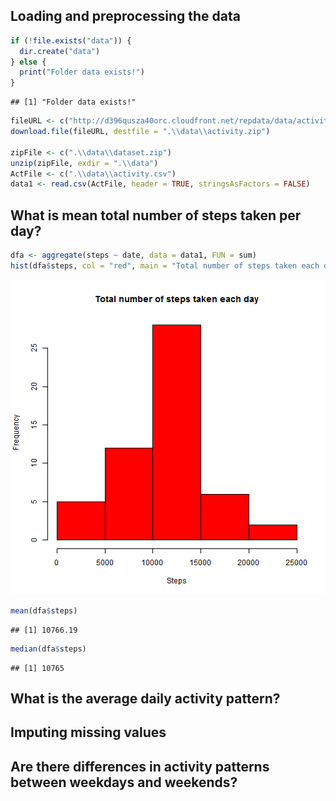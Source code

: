 ## Loading and preprocessing the data  


```r
if (!file.exists("data")) {
  dir.create("data")
} else {
  print("Folder data exists!")
}
```

```
## [1] "Folder data exists!"
```

```r
fileURL <- c("http://d396qusza40orc.cloudfront.net/repdata/data/activity.zip")
download.file(fileURL, destfile = ".\\data\\activity.zip")

zipFile <- c(".\\data\\dataset.zip")
unzip(zipFile, exdir = ".\\data")
ActFile <- c(".\\data\\activity.csv")
data1 <- read.csv(ActFile, header = TRUE, stringsAsFactors = FALSE)
```

## What is mean total number of steps taken per day?

```r
dfa <- aggregate(steps ~ date, data = data1, FUN = sum)
hist(dfa$steps, col = "red", main = "Total number of steps taken each day", xlab = "Steps")
```

![plot of chunk unnamed-chunk-2](figure/unnamed-chunk-2-1.png) 

```r
mean(dfa$steps)
```

```
## [1] 10766.19
```

```r
median(dfa$steps)
```

```
## [1] 10765
```

## What is the average daily activity pattern?


## Imputing missing values


## Are there differences in activity patterns between weekdays and weekends?

